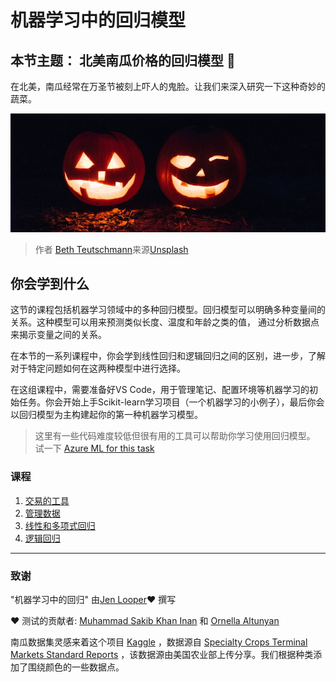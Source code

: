 # 机器学习中的回归模型
## 本节主题： 北美南瓜价格的回归模型 🎃

在北美，南瓜经常在万圣节被刻上吓人的鬼脸。让我们来深入研究一下这种奇妙的蔬菜。

![jack-o-lantern](images/jack-o-lanterns.jpg)
> 作者 <a href="https://unsplash.com/@teutschmann?utm_source=unsplash&utm_medium=referral&utm_content=creditCopyText">Beth Teutschmann</a>来源<a href="https://unsplash.com/s/photos/jack-o-lanterns?utm_source=unsplash&utm_medium=referral&utm_content=creditCopyText">Unsplash</a>

## 你会学到什么

这节的课程包括机器学习领域中的多种回归模型。回归模型可以明确多种变量间的关系。这种模型可以用来预测类似长度、温度和年龄之类的值， 通过分析数据点来揭示变量之间的关系。

在本节的一系列课程中，你会学到线性回归和逻辑回归之间的区别，进一步，了解对于特定问题如何在这两种模型中进行选择。

在这组课程中，需要准备好VS Code，用于管理笔记、配置环境等机器学习的初始任务。你会开始上手Scikit-learn学习项目（一个机器学习的小例子），最后你会以回归模型为主构建起你的第一种机器学习模型。

> 这里有一些代码难度较低但很有用的工具可以帮助你学习使用回归模型。 试一下 [Azure ML for this task](https://docs.microsoft.com/learn/modules/create-regression-model-azure-machine-learning-designer/?WT.mc_id=academic-15963-cxa)


### 课程

1. [交易的工具](../1-Tools/translations/README.zh-cn.md)
2. [管理数据](../2-Data/translations/README.zh-cn.md)
3. [线性和多项式回归](../3-Linear/translations/README.zh-cn.md)
4. [逻辑回归](../4-Logistic/translations/README.zh-cn.md)

---
### 致谢

"机器学习中的回归" 由[Jen Looper](https://twitter.com/jenlooper)♥️ 撰写

♥️ 测试的贡献者: [Muhammad Sakib Khan Inan](https://twitter.com/Sakibinan) 和 [Ornella Altunyan](https://twitter.com/ornelladotcom)

南瓜数据集灵感来着这个项目 [Kaggle](https://www.kaggle.com/usda/a-year-of-pumpkin-prices) ，数据源自 [Specialty Crops Terminal Markets Standard Reports](https://www.marketnews.usda.gov/mnp/fv-report-config-step1?type=termPrice) ，该数据源由美国农业部上传分享。我们根据种类添加了围绕颜色的一些数据点。

